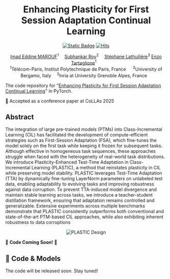 <div align="center">
  <div>
  <h1>Enhancing Plasticity for First Session Adaptation Continual Learning</h1> 

[![Static Badge](https://img.shields.io/badge/PLASTIC-arXiv-red)](https://arxiv.org/abs/2310.11482)
[![Hits](https://hits.seeyoufarm.com/api/count/incr/badge.svg?url=https%3A%2F%2Fgithub.com%2FIemProg%2FCoFiMA&count_bg=%2379C83D&title_bg=%23E10909&icon=&icon_color=%23E7E7E7&title=visits&edge_flat=false)](https://hits.seeyoufarm.com)

  </div>

</div>

<div align="center">

<div>
    <a href='https://iemprog.github.io/' target='_blank'>Imad Eddine MAROUF</a><sup>1</sup>&emsp;
    <a href='https://scholar.google.it/citations?user=YfzgrDYAAAAJ&hl=en' target='_blank'>Subhankar Roy</a><sup>2</sup>&emsp;
    <a href='https://stelat.eu/' target='_blank'>Stéphane Lathuilière</a><sup>3</sup>
    <a href='https://enzotarta.github.io/' target='_blank'>Enzo Tartaglione</a><sup>1</sup>&emsp;
</div>
<div>
<sup>1</sup>Télécom-Paris, Institut Polytechnique de Paris, France &emsp;
<sup>2</sup>University of Bergamo, Italy&emsp;
<sup>3</sup>Inria at University Grenoble Alpes, France&emsp;
</div>
</div>


The code repository for "[Enhancing Plasticity for First Session Adaptation Continual Learning](https://arxiv.org/abs/2312.08977)" in PyTorch.

📣 Accepted as a conference paper at CoLLAs 2025

## Abstract
The integration of large pre-trained models (PTMs) into Class-Incremental Learning (CIL) has facilitated the development of compute-efficient strategies such as First-Session Adaptation (FSA), which fine-tunes the model solely on the first task while keeping it frozen for subsequent tasks. Although effective in homogeneous task sequences, these approaches struggle when faced with the heterogeneity of real-world task distributions. We introduce Plasticity-Enhanced Test-Time Adaptation in Class-Incremental Learning (PLASTIC), a method that reinstates plasticity in CIL while preserving model stability. PLASTIC leverages Test-Time Adaptation (TTA) by dynamically fine-tuning LayerNorm parameters on unlabeled test data, enabling adaptability to evolving tasks and improving robustness against data corruption. To prevent TTA-induced model divergence and maintain stable learning across tasks, we introduce a teacher-student distillation framework, ensuring that adaptation remains controlled and generalizable. Extensive experiments across multiple benchmarks demonstrate that PLASTIC consistently outperforms both conventional and state-of-the-art PTM-based CIL approaches, while also exhibiting inherent robustness to data corruptions


<p align="center">
  <img src="public/pipeline_plot.png" alt="PLASTIC Design" />
</p>

🚀 **Code Coming Soon!** 🚀  
  
## 📂 Code & Models  
The code will be released soon. Stay tuned! 
